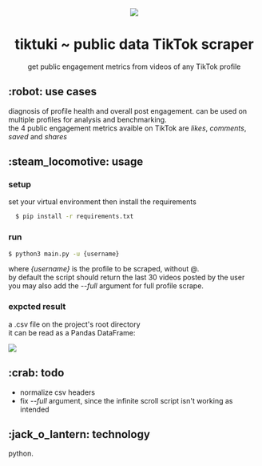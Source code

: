 <body>
  <div align="center">
    <img src="https://github.com/yuki-shi/tiktuki/blob/main/assets/catto.gif">
    <h1>tiktuki ~ public data TikTok scraper</h1>
    <p>get public engagement metrics from videos of any TikTok profile</p>
  </div>
  <h2>:robot:  use cases</h2>
  <p>diagnosis of profile health and overall post engagement. can be used on multiple profiles for analysis and benchmarking.<br>
    the 4 public engagement metrics avaible on TikTok are <i>likes</i>, <i>comments</i>, <i>saved</i> and <i>shares</i></p>
  <h2>:steam_locomotive: usage</h2>
  <h3>setup</h3>
  <p>set your virtual environment then install the requirements</p>
  
```bash
  $ pip install -r requirements.txt
```
  
  <h3>run</h3>
  
```bash
$ python3 main.py -u {username}
```

  <p>where <i>{username}</i> is the profile to be scraped, without @.<br>by default the script should return the last 30 videos posted by the user<br>you may also add the <i>--full</i> argument for full profile scrape.</p>
  <h3>expcted result</h3>
  <p>a .csv file on the project's root directory<br>it can be read as a Pandas DataFrame:</p>
  <img src="https://github.com/yuki-shi/tiktuki/blob/main/assets/Captura%20de%20tela%20de%202023-07-05%2010-37-24.png">
  <h2>:crab: todo</h2>
  <ul>
    <li>normalize csv headers</li>
    <li>fix <i>--full</i> argument, since the infinite scroll script isn't working as intended</li>
  </ul>
  <h2>:jack_o_lantern: technology</h2>
  <p>python.</p>
</body>
